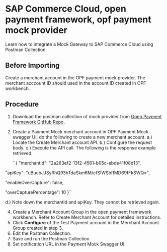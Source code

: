 # SAP Commerce Cloud, open payment framework, opf payment mock provider
Learn how to integrate a Mock Gateway to SAP Commerce Cloud using Postman Collection.

## Before Importing
Create a merchant account in the OPF payment mock provider. The merchant acccount ID should used in the account ID created in OPF workbench.

## Procedure
1.	Download the postman collection of mock provider from [Open Payment Framework GitHub Repo](https://github.com/opf-postman/commerce-cloud-open-payment-integration/tree/main/postman/paymentmock/Full%20Page).
   
2.	Create a Payment Mock merchant account in OPF Payment Mock swagger UI, do the following to create a new merchant account.
   a.) Locate the Create Merchant account API.
   b.) Configure the request body.
   c.) Execute the API call.
  	The following is the response example retrieved:
  	
  	``{
  	"merchantId": "2a263ef2-13f2-4561-b05c-ebde41f08d13",

  "apiKey": "uBucbJJSyRhQ93hTdaSkm6M/cfSIWSbI1MD69fFkSWQ=",
  
  "enableOverCapture": false,
  
  "overCapturePercentage": 10
    }``
  	
  d.) Note down the merchantId and apiKey. They cannot be retrieved again.

4. Create a Merchant Account Group in the open payment framework workbench. Refer to Create Merchant Account for detailed instructions.
5. Click **Configure** of the Test Payment account in the Merchant Account Group created in step 3.
6. Edit the Postman Collection.
7. Save and run the Postman Collection.
8. Set notification URL in the Payment Mock Swagger UI.






      





